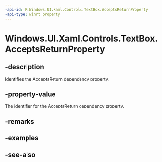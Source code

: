 ```yaml
---
-api-id: P:Windows.UI.Xaml.Controls.TextBox.AcceptsReturnProperty
-api-type: winrt property
---
```


<!-- Property syntax
public Windows.UI.Xaml.DependencyProperty AcceptsReturnProperty { get; }
-->

# Windows.UI.Xaml.Controls.TextBox.AcceptsReturnProperty

## -description
Identifies the [AcceptsReturn](textbox_acceptsreturn.md) dependency property.



## -property-value
The identifier for the [AcceptsReturn](textbox_acceptsreturn.md) dependency property.

## -remarks

## -examples

## -see-also
